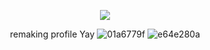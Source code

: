 <div align="center">
  
  ![](https://komarev.com/ghpvc/?username=devimccallion&label=Page+Views&color=1f9400) 
  
remaking profile Yay ![01a6779f](https://github.com/user-attachments/assets/4959edd4-d7d0-4390-a4c1-e15eb6056fe4) ![e64e280a](https://github.com/user-attachments/assets/545a3092-932b-4a03-827f-2d831db65478) 

  </div>
